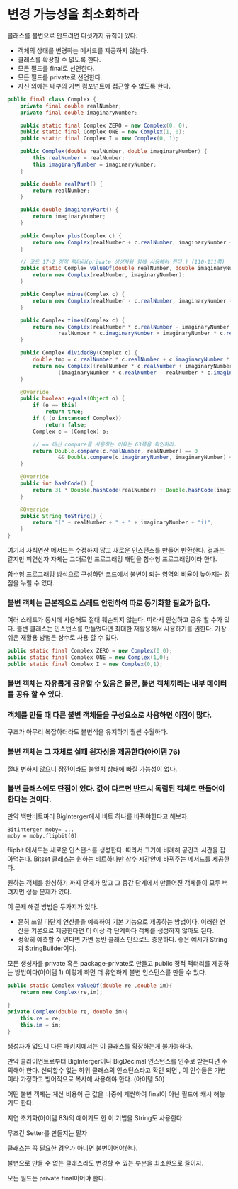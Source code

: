 # 변경 가능성을 최소화하라

클래스를 불변으로 만드려면 다섯가지 규칙이 있다.

- 객체의 상태를 변경하는 메서드를 제공하지 않는다.
- 클래스를 확장할 수 없도록 한다.
- 모든 필드를 final로 선언한다.
- 모든 필드를 private로 선언한다.
- 자신 외에는 내부의 가변 컴포넌트에 접근할 수 없도록 한다.


```java
public final class Complex {
    private final double realNumber;
    private final double imaginaryNumber;

    public static final Complex ZERO = new Complex(0, 0);
    public static final Complex ONE = new Complex(1, 0);
    public static final Complex I = new Complex(0, 1);

    public Complex(double realNumber, double imaginaryNumber) {
        this.realNumber = realNumber;
        this.imaginaryNumber = imaginaryNumber;
    }

    public double realPart() {
        return realNumber;
    }

    public double imaginaryPart() {
        return imaginaryNumber;
    }

    public Complex plus(Complex c) {
        return new Complex(realNumber + c.realNumber, imaginaryNumber + c.imaginaryNumber);
    }

    // 코드 17-2 정적 팩터리(private 생성자와 함께 사용해야 한다.) (110-111쪽)
    public static Complex valueOf(double realNumber, double imaginaryNumber) {
        return new Complex(realNumber, imaginaryNumber);
    }

    public Complex minus(Complex c) {
        return new Complex(realNumber - c.realNumber, imaginaryNumber - c.imaginaryNumber);
    }

    public Complex times(Complex c) {
        return new Complex(realNumber * c.realNumber - imaginaryNumber * c.imaginaryNumber,
                realNumber * c.imaginaryNumber + imaginaryNumber * c.realNumber);
    }

    public Complex dividedBy(Complex c) {
        double tmp = c.realNumber * c.realNumber + c.imaginaryNumber * c.imaginaryNumber;
        return new Complex((realNumber * c.realNumber + imaginaryNumber * c.imaginaryNumber) / tmp,
                (imaginaryNumber * c.realNumber - realNumber * c.imaginaryNumber) / tmp);
    }

    @Override
    public boolean equals(Object o) {
        if (o == this)
            return true;
        if (!(o instanceof Complex))
            return false;
        Complex c = (Complex) o;

        // == 대신 compare를 사용하는 이유는 63쪽을 확인하라.
        return Double.compare(c.realNumber, realNumber) == 0
                && Double.compare(c.imaginaryNumber, imaginaryNumber) == 0;
    }

    @Override
    public int hashCode() {
        return 31 * Double.hashCode(realNumber) + Double.hashCode(imaginaryNumber);
    }

    @Override
    public String toString() {
        return "(" + realNumber + " + " + imaginaryNumber + "i)";
    }
}
```

여기서 사칙연산 메서드는 수정하지 않고 새로운 인스턴스를 만들어 반환한다.
결과는 같지만 피연산자 자체는 그대로인 프로그래밍 패턴을 함수형 프로그래밍이라 한다.

함수형 프로그래밍 방식으로 구성하면 코드에서 불변이 되는 영역의 비율이 높아지는 장점을 누릴 수 있다.

### 불변 객체는 근본적으로 스레드 안전하여 따로 동기화할 필요가 없다.

여러 스레드가 동시에 사용해도 절대 훼손되지 않는다. 따라서 안심하고 공유 할 수가 있다.
불변 클래스는 인스턴스를 만들었다면 최대한 재활용해서 사용하기를 권한다.
가장 쉬운 재활용 방법은 상수로 사용 할 수 있다.

```java
public static final Complex ZERO = new Complex(0,0);
public static final Complex ONE = new Complex(1,0);
public static final Complex I = new Complex(0,1);
```

### 불변 객체는 자유롭게 공유할 수 있음은 물론, 불변 객체끼리는 내부 데이터를 공유 할 수 있다.

### 객체를 만들 때 다른 불변 객체들을 구성요소로 사용하면 이점이 많다.

구조가 아무리 복잡하더라도 불변식을 유지하기 훨씬 수월하다.

### 불변 객체는 그 자체로 실패 원자성을 제공한다(아이템 76)
절대 변하지 않으니 잠깐이라도 불일치 상태에 빠질 가능성이 없다.

### 불변 클래스에도 단점이 있다. 값이 다르면 반드시 독립된 객체로 만들어야 한다는 것이다.

만약 백만비트짜리 BigInterger에서 비트 하나를 바꿔야한다고 해보자.

```
Bitinterger moby= ...
moby = moby.flipbit(0) 
```

flipbit 메서드는 새로운 인스턴스를 생성한다. 따라서 크기에 비례해 공간과 시간을 잡아먹는다.
Bitset 클래스는 원하는 비트하나만 상수 시간안에 바꿔주는 메서드를 제공한다.

원하는 객체를 완성하기 까지 단계가 많고 그 중간 단계에서 만들어진 객체들이 모두 버려지면 성능 문제가 있다.

이 문제 해결 방법은 두가지가 있다.

- 흔히 쓰일 다단계 연산들을 예측하여 기본 기능으로 제공하는 방법이다. 이러한 연산을 기본으로 제공한다면 더 이상 각 단계마다 객체를 생성하지 않아도 된다.
- 정확히 예측할 수 있다면 가변 동반 클래스 만으로도 충분하다. 좋은 예시가 String과 StringBuilder이다.

모든 생성자를 private 혹은 package-private로 만들고 public 정적 팩터리를 제공하는 방법이다(아이템 1) 이렇게 하면 더 유연하게 불변 인스턴스를 만들 수 있다.

``` java
public static Complex valueOf(double re ,double im){
    return new Complex(re,im);
    
}
private Complex(double re, double im){
    this.re = re;
    this.im = im;
}
```

생성자가 없으니 다른 패키지에서는 이 클래스를 확장하는게 불가능하다.

만약 클라이언트로부터 BigInterger이나 BigDecimal 인스턴스를 인수로 받는다면 주의해야 한다.
신뢰할수 없는 하위 클래스의 인스턴스라고 확인 되면 , 이 인수들은 가변이라 가정하고 방어적으로 복사해 사용해야 한다. (아이템 50)

어떤 불변 객체는 계산 비용이 큰 값을 나중에 계싼하여 final이 아닌 필드에 캐시 해놓기도 한다.

지연 초기화(아이템 83)의 예이기도 한 이 기법을 String도 사용한다.

무조건 Setter를 만들지는 말자

클래스는 꼭 필요한 경우가 아니면 불변이어야한다.

불변으로 만들 수 없는 클래스라도 변경할 수 있는 부분을 최소한으로 줄이자.

모든 필드는 private final이어야 한다.
